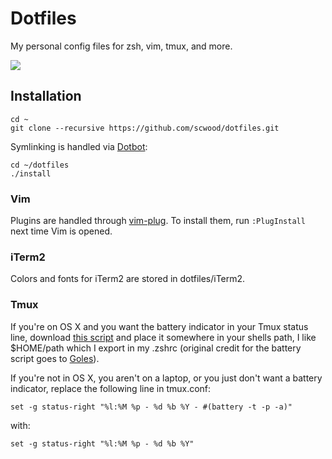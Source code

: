 # Dotfiles

My personal config files for zsh, vim, tmux, and more.

![](https://cloud.githubusercontent.com/assets/9126138/5604940/161234c2-939e-11e4-8a13-0d1be3e298df.png)

## Installation

```
cd ~
git clone --recursive https://github.com/scwood/dotfiles.git
```

Symlinking is handled via [Dotbot](https://github.com/anishathalye/dotbot):
  
```
cd ~/dotfiles
./install
```

### Vim

Plugins are handled through [vim-plug](https://github.com/junegunn/vim-plug). To install them, run `:PlugInstall` next time Vim is opened.

### iTerm2

Colors and fonts for iTerm2 are stored in dotfiles/iTerm2. 

### Tmux

If you're on OS X and you want the battery indicator in your Tmux status line, download [this script](https://github.com/scwood/Battery/blob/master/battery) and place it somewhere in your shells path, I like $HOME/path which I export in my .zshrc (original credit for the battery script goes to [Goles](https://github.com/Goles)).

If you're not in OS X, you aren't on a laptop, or you just don't want a battery indicator, replace the following line in tmux.conf:

```
set -g status-right "%l:%M %p - %d %b %Y - #(battery -t -p -a)"
```

with:

```
set -g status-right "%l:%M %p - %d %b %Y" 
```

